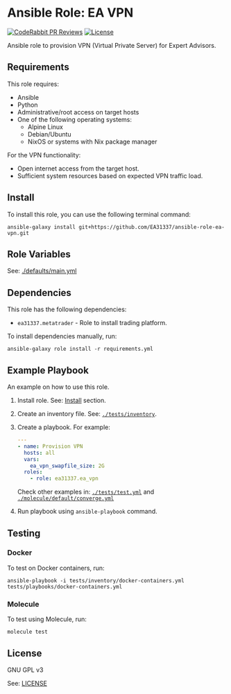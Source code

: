 # Ansible Role: EA VPN

[![CodeRabbit PR Reviews](https://img.shields.io/coderabbit/prs/github/EA31337/ansible-role-ea-vpn?utm_source=oss&utm_medium=github&utm_campaign=EA31337%2Fansible-role-ea-vpn&labelColor=171717&color=FF570A&link=https%3A%2F%2Fcoderabbit.ai&label=CodeRabbit+PR+Reviews)](https://github.com/EA31337/ansible-role-ea-vpn/pulls)
[![License](https://img.shields.io/badge/license-GPLv3-brightgreen.svg)](LICENSE)

Ansible role to provision VPN (Virtual Private Server)
for Expert Advisors.

## Requirements

This role requires:

- Ansible
- Python
- Administrative/root access on target hosts
- One of the following operating systems:
  - Alpine Linux
  - Debian/Ubuntu
  - NixOS or systems with Nix package manager

For the VPN functionality:

- Open internet access from the target host.
- Sufficient system resources based on expected VPN traffic load.

## Install

To install this role, you can use the following terminal command:

```shell
ansible-galaxy install git+https://github.com/EA31337/ansible-role-ea-vpn.git
```

## Role Variables

See: [./defaults/main.yml](./defaults/main.yml)

## Dependencies

This role has the following dependencies:

- `ea31337.metatrader` - Role to install trading platform.

To install dependencies manually, run:

```console
ansible-galaxy role install -r requirements.yml
```

## Example Playbook

An example on how to use this role.

1. Install role. See: [Install](#install) section.
1. Create an inventory file. See: [`./tests/inventory`](./tests/inventory).
1. Create a playbook. For example:

      ```yaml
      ---
      - name: Provision VPN
        hosts: all
        vars:
          ea_vpn_swapfile_size: 2G
        roles:
          - role: ea31337.ea_vpn
      ```

   Check other examples in: [`./tests/test.yml`](./tests/test.yml)
   and [`./molecule/default/converge.yml`](./molecule/default/converge.yml)

1. Run playbook using `ansible-playbook` command.

## Testing

### Docker

To test on Docker containers, run:

```shell
ansible-playbook -i tests/inventory/docker-containers.yml tests/playbooks/docker-containers.yml
```

### Molecule

To test using Molecule, run:

```shell
molecule test
```

## License

GNU GPL v3

See: [LICENSE](./LICENSE)

<!-- Named links -->
